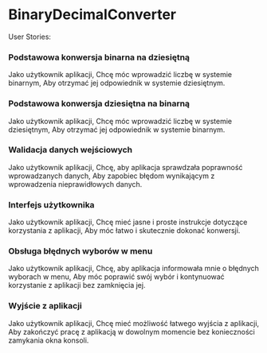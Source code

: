 # BinaryDecimalConverter

User Stories:

### Podstawowa konwersja binarna na dziesiętną

Jako użytkownik aplikacji,
Chcę móc wprowadzić liczbę w systemie binarnym,
Aby otrzymać jej odpowiednik w systemie dziesiętnym.


### Podstawowa konwersja dziesiętna na binarną

Jako użytkownik aplikacji,
Chcę móc wprowadzić liczbę w systemie dziesiętnym,
Aby otrzymać jej odpowiednik w systemie binarnym.


### Walidacja danych wejściowych

Jako użytkownik aplikacji,
Chcę, aby aplikacja sprawdzała poprawność wprowadzanych danych,
Aby zapobiec błędom wynikającym z wprowadzenia nieprawidłowych danych.

### Interfejs użytkownika

Jako użytkownik aplikacji,
Chcę mieć jasne i proste instrukcje dotyczące korzystania z aplikacji,
Aby móc łatwo i skutecznie dokonać konwersji.

### Obsługa błędnych wyborów w menu

Jako użytkownik aplikacji,
Chcę, aby aplikacja informowała mnie o błędnych wyborach w menu,
Aby móc poprawić swój wybór i kontynuować korzystanie z aplikacji bez zamknięcia jej.

### Wyjście z aplikacji

Jako użytkownik aplikacji,
Chcę mieć możliwość łatwego wyjścia z aplikacji,
Aby zakończyć pracę z aplikacją w dowolnym momencie bez konieczności zamykania okna konsoli.
